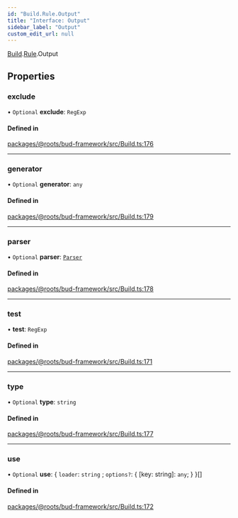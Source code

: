 ```yaml
---
id: "Build.Rule.Output"
title: "Interface: Output"
sidebar_label: "Output"
custom_edit_url: null
---
```


[Build](../modules/Build.md).[Rule](../modules/Build.Rule.md).Output

## Properties

### exclude

• `Optional` **exclude**: `RegExp`

#### Defined in

[packages/@roots/bud-framework/src/Build.ts:176](https://github.com/roots/bud/blob/017bef370/packages/@roots/bud-framework/src/Build.ts#L176)

___

### generator

• `Optional` **generator**: `any`

#### Defined in

[packages/@roots/bud-framework/src/Build.ts:179](https://github.com/roots/bud/blob/017bef370/packages/@roots/bud-framework/src/Build.ts#L179)

___

### parser

• `Optional` **parser**: [`Parser`](Build.Rule.Parser.md)

#### Defined in

[packages/@roots/bud-framework/src/Build.ts:178](https://github.com/roots/bud/blob/017bef370/packages/@roots/bud-framework/src/Build.ts#L178)

___

### test

• **test**: `RegExp`

#### Defined in

[packages/@roots/bud-framework/src/Build.ts:171](https://github.com/roots/bud/blob/017bef370/packages/@roots/bud-framework/src/Build.ts#L171)

___

### type

• `Optional` **type**: `string`

#### Defined in

[packages/@roots/bud-framework/src/Build.ts:177](https://github.com/roots/bud/blob/017bef370/packages/@roots/bud-framework/src/Build.ts#L177)

___

### use

• `Optional` **use**: { `loader`: `string` ; `options?`: { [key: string]: `any`;  }  }[]

#### Defined in

[packages/@roots/bud-framework/src/Build.ts:172](https://github.com/roots/bud/blob/017bef370/packages/@roots/bud-framework/src/Build.ts#L172)
